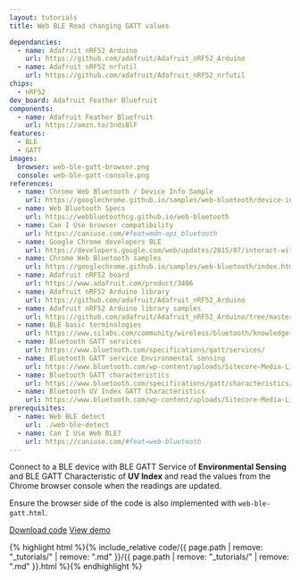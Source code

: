 ```yaml
---
layout: tutorials
title: Web BLE Read changing GATT values

dependancies:
  - name: Adafruit nRF52 Arduino
    url: https://github.com/adafruit/Adafruit_nRF52_Arduino
  - name: Adafruit nRF52 nrfutil
    url: https://github.com/adafruit/Adafruit_nRF52_nrfutil
chips:
  - nRF52
dev_board: Adafruit Feather Bluefruit
components:
  - name: Adafruit Feather Bluefruit
    url: https://amzn.to/3ndsBlF
features:
  - BLE
  - GATT
images:
  browser: web-ble-gatt-browser.png
  console: web-ble-gatt-console.png
references:
  - name: Chrome Web Bluetooth / Device Info Sample
    url: https://googlechrome.github.io/samples/web-bluetooth/device-info.html
  - name: Web Bluetooth Specs
    url: https://webbluetoothcg.github.io/web-bluetooth
  - name: Can I Use browser compatibility
    url: https://caniuse.com/#feat=mdn-api_bluetooth
  - name: Google Chrome developers BLE
    url: https://developers.google.com/web/updates/2015/07/interact-with-ble-devices-on-the-web
  - name: Chrome Web Bluetooth samples
    url: https://googlechrome.github.io/samples/web-bluetooth/index.html
  - name: Adafruit nRF52 board
    url: https://www.adafruit.com/product/3406
  - name: Adafruit nRF52 Arduino library
    url: https://github.com/adafruit/Adafruit_nRF52_Arduino
  - name: Adafruit nRF52 Arduino library samples
    url: https://github.com/adafruit/Adafruit_nRF52_Arduino/tree/master/libraries/Bluefruit52Lib/examples
  - name: BLE basic terminologies
    url: https://www.silabs.com/community/wireless/bluetooth/knowledge-base.entry.html/2018/05/30/ble_basics_masters-i4n9
  - name: Bluetooth GATT services
    url: https://www.bluetooth.com/specifications/gatt/services/
  - name: Bluetooth GATT service Environmental sensing
    url: https://www.bluetooth.com/wp-content/uploads/Sitecore-Media-Library/Gatt/Xml/Services/org.bluetooth.service.environmental_sensing.xml
  - name: Bluetooth GATT characteristics
    url: https://www.bluetooth.com/specifications/gatt/characteristics/
  - name: Bluetooth UV Index GATT Characteristics
    url: https://www.bluetooth.com/wp-content/uploads/Sitecore-Media-Library/Gatt/Xml/Characteristics/org.bluetooth.characteristic.uv_index.xml
prerequisites:
  - name: Web BLE detect
    url: ./web-ble-detect
  - name: Can I Use Web BLE?
    url: https://caniuse.com/#feat=web-bluetooth
---
```


Connect to a BLE device with BLE GATT Service of **Environmental Sensing** and BLE GATT Characteristic of **UV Index** and read the values from the Chrome browser console when the readings are updated.

Ensure the browser side of the code is also implemented with `web-ble-gatt.html`.

<a href="https://github.com/hutscape/hutscape.github.io/tree/master/{{page.path | replace:'.md',''}}" class="button is-primary">Download code</a> <a href="{{ site.url }}/{{ page.path | remove: '_tutorials/' | replace:'.md','' }}" class="button is-primary">View demo</a>

{% highlight html %}{% include_relative code/{{ page.path | remove: "_tutorials/" | remove: ".md" }}/{{ page.path | remove: "_tutorials/" | remove: ".md" }}.html %}{% endhighlight %}

